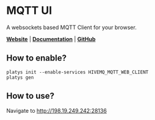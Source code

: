 # MQTT UI

A websockets based MQTT Client for your browser. 

**[Website](https://www.hivemq.com/docs/hivemq/3.4/web-ui/introduction.html)** | **[Documentation](https://www.hivemq.com/docs/hivemq/3.4/web-ui/introduction.html)** | **[GitHub](https://github.com/hivemq/hivemq-mqtt-web-client)**

## How to enable?

```
platys init --enable-services HIVEMQ_MQTT_WEB_CLIENT
platys gen
```

## How to use?

Navigate to <http://198.19.249.242:28136>

